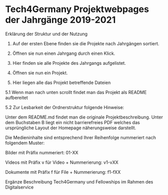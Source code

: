 # Tech4Germany Projektwebpages der Jahrgänge 2019-2021

Erklärung der Struktur und der Nutzung

1. Auf der ersten Ebene finden sie die Projekte nach Jahrgängen sortiert.

2. Öffnen sie nun einen Jahrgang durch einen Klick.

3. Hier finden sie alle Projekte des Jahrgangs aufgelistet.

4. Öffnen sie nun ein Projekt.

5. Hier liegen alle das Projekt betreffende Dateien

5.1 Wenn man nach unten scrollt findet man das Projekt als README aufbereitet

5.2 Zur Lesbarkeit der Ordnerstruktur folgende Hinweise:

Unter dem README.md findet man die originale Projektbeschreibung.
Unter dem Buchstaben B liegt ein nicht barrierefreies PDF welches das ursprüngliche Layout der Homepage näherungsweise darstellt.

Die Medieninhalte sind entsprechend Ihrer Reihenfolge nummeriert nach folgendem Muster:

Bilder mit Präfix nummeriert: 01-XX

Videos mit Präfix v für Video + Nummerierung: v1-vXX

Dokumente mit Präfix f für File + Nummerierung: f1-fXX


Ergänze Beschreibung Tech4Germany und Fellowships im Rahmen des Digitalservice 
